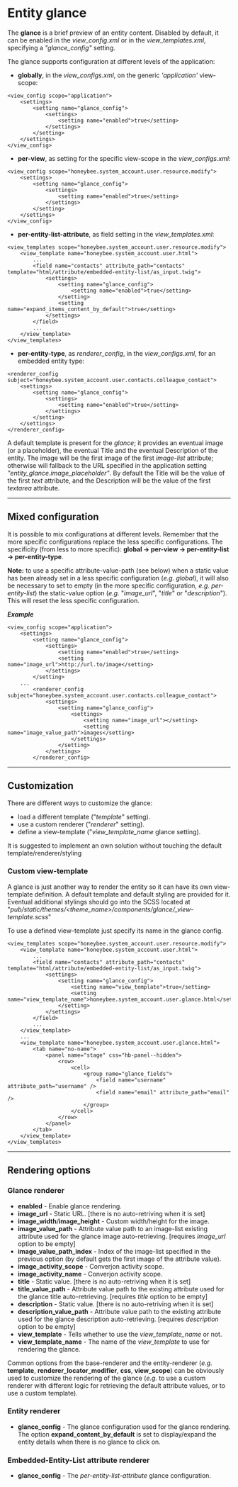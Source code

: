 # Entity glance

The **glance** is a brief preview of an entity content.
Disabled by default, it can be enabled in the *view_config.xml* or in the *view_templates.xml*, specifying a *"glance_config"* setting.

The glance supports configuration at different levels of the application:

* **globally**, in the *view_configs.xml*, on the generic *'application'* view-scope:
```
<view_config scope="application">
    <settings>
        <setting name="glance_config">
            <settings>
                <setting name="enabled">true</setting>
            </settings>
        </setting>
    </settings>
</view_config>
```
* **per-view**, as setting for the specific view-scope in the *view_configs.xml*:
```
<view_config scope="honeybee.system_account.user.resource.modify">
    <settings>
        <setting name="glance_config">
            <settings>
                <setting name="enabled">true</setting>
            </settings>
        </setting>
    </settings>
</view_config>
```
* **per-entity-list-attribute**, as field setting in the *view_templates.xml*:
```
<view_templates scope="honeybee.system_account.user.resource.modify">
    <view_template name="honeybee.system_account.user.html">
        ...
        <field name="contacts" attribute_path="contacts" template="html/attribute/embedded-entity-list/as_input.twig">
            <settings>
                <setting name="glance_config">
                    <setting name="enabled">true</setting>
                </setting>
                <setting name="expand_items_content_by_default">true</setting>
            </settings>
        </field>
        ...
    </view_template>
</view_templates>
```
* **per-entity-type**, as *renderer_config*, in the *view_configs.xml*, for an embedded entity type:
```
<renderer_config subject="honeybee.system_account.user.contacts.colleague_contact">
    <settings>
        <setting name="glance_config">
            <settings>
                <setting name="enabled">true</setting>
            </settings>
        </setting>
    </settings>
</renderer_config>
```

A default template is present for the *glance*; it provides an eventual image (or a placeholder), the eventual Title and the eventual Description of the entity.
The image will be the first image of the first *image-list* attribute; otherwise will fallback to the URL specified in the application setting *"entity_glance.image_placeholder"*.
By default the Title will be the value of the first *text* attribute, and the Description will be the value of the first *textarea* attribute.

---

## Mixed configuration
It is possible to mix configurations at different levels. Remember that the more specific configurations replace the less specific configurations. The specificity (from less to more specific): **global -> per-view -> per-entity-list -> per-entity-type**.

**Note:** to use a specific attribute-value-path (see below) when a static value has been already set in a less specific configuration (*e.g. global*), it will also be necessary to set to empty (in the more specific configuration, *e.g. per-entity-list*) the static-value option (*e.g.* "*image_url*", "*title*" or "*description*").
This will reset the less specific configuration.

***Example***
```
<view_config scope="application">
    <settings>
        <setting name="glance_config">
            <settings>
                <setting name="enabled">true</setting>
                <setting name="image_url">http://url.to/image</setting>
            </settings>
        </setting>
    ...
        <renderer_config subject="honeybee.system_account.user.contacts.colleague_contact">
            <settings>
                <setting name="glance_config">
                    <settings>
                        <setting name="image_url"></setting>
                        <setting name="image_value_path">images</setting>
                    </settings>
                </setting>
            </settings>
        </renderer_config>
```

---

## Customization
There are different ways to customize the glance:
* load a different template ("*template*" setting).
* use a custom renderer ("*renderer*" setting).
* define a view-template ("*view_template_name* glance setting).

It is suggested to implement an own solution without touching the default template/renderer/styling

### Custom view-template
A glance is just another way to render the entity so it can have its own view-template definition.
A default template and default styling are provided for it.
Eventual additional stylings should go into the SCSS located at "*pub/static/themes/<theme_name>/components/glance/_view-template.scss*"

To use a defined view-template just specify its name in the glance config.
```
<view_templates scope="honeybee.system_account.user.resource.modify">
    <view_template name="honeybee.system_account.user.html">
        ...
        <field name="contacts" attribute_path="contacts" template="html/attribute/embedded-entity-list/as_input.twig">
            <settings>
                <setting name="glance_config">
                    <setting name="view_template">true</setting>
                    <setting name="view_template_name">honeybee.system_account.user.glance.html</setting>
                </setting>
            </settings>
        </field>
        ...
    </view_template>
    ...
    <view_template name="honeybee.system_account.user.glance.html">
        <tab name="no-name">
            <panel name="stage" css="hb-panel--hidden">
                <row>
                    <cell>
                        <group name="glance_fields">
                            <field name="username" attribute_path="username" />
                            <field name="email" attribute_path="email" />
                        </group>
                    </cell>
                </row>
            </panel>
        </tab>
    </view_template>
</view_templates>
```

---

## Rendering options

### Glance renderer
* **enabled** - Enable glance rendering.
* **image_url** - Static URL. [there is no auto-retriving when it is set]
* **image_width**/**image_height** - Custom width/height for the image.
* **image_value_path** - Attribute value path to an image-list existing attribute used for the glance image auto-retrieving. [requires *image_url* option to be empty]
* **image_value_path_index** - Index of the image-list specified in the previous option (by default gets the first image of the attribute value).
* **image_activity_scope** - Converjon activity scope.
* **image_activity_name** - Converjon activity scope.
* **title** - Static value. [there is no auto-retriving when it is set]
* **title_value_path** - Attribute value path to the existing attribute used for the glance title auto-retrieving. [requires *title* option to be empty]
* **description** - Static value. [there is no auto-retriving when it is set]
* **description_value_path** - Attribute value path to the existing attribute used for the glance description auto-retrieving. [requires *description* option to be empty]
* **view_template** - Tells whether to use the *view_template_name* or not.
* **view_template_name** - The name of the *view_template* to use for rendering the glance.

Common options from the base-renderer and the entity-renderer (*e.g.* **template**, **renderer_locator_modifier**, **css**, **view_scope**) can be obviously used to customize the rendering of the glance (*e.g.* to use a custom renderer with different logic for retrieving the default attribute values, or to use a custom template).

### Entity renderer
* **glance_config** - The glance configuration used for the glance rendering.
The option **expand_content_by_default** is set to display/expand the entity details when there is no glance to click on.

### Embedded-Entity-List attribute renderer
* **glance_config** - The *per-entity-list-attribute* glance configuration.
